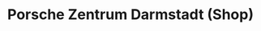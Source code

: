 ---
title: "Porsche Zentrum Darmstadt (Shop)"
url: /darmstadt/porsche-zentrum-darmstadt-shop/
shop: Autohaus
---